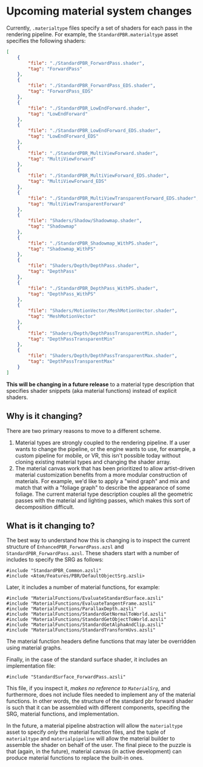 # Upcoming material system changes

Currently, `.materialtype` files specify a set of shaders for each pass in the rendering pipeline.
For example, the `StandardPBR.materialtype` asset specifies the following shaders:

```json
[
    {
        "file": "./StandardPBR_ForwardPass.shader",
        "tag": "ForwardPass"
    },
    {
        "file": "./StandardPBR_ForwardPass_EDS.shader",
        "tag": "ForwardPass_EDS"
    },
    {
        "file": "./StandardPBR_LowEndForward.shader",
        "tag": "LowEndForward"
    },
    {
        "file": "./StandardPBR_LowEndForward_EDS.shader",
        "tag": "LowEndForward_EDS"
    },
    {
        "file": "./StandardPBR_MultiViewForward.shader",
        "tag": "MultiViewForward"
    },
    {
        "file": "./StandardPBR_MultiViewForward_EDS.shader",
        "tag": "MultiViewForward_EDS"
    },
    {
        "file": "./StandardPBR_MultiViewTransparentForward_EDS.shader",
        "tag": "MultiViewTransparentForward"
    },
    {
        "file": "Shaders/Shadow/Shadowmap.shader",
        "tag": "Shadowmap"
    },
    {
        "file": "./StandardPBR_Shadowmap_WithPS.shader",
        "tag": "Shadowmap_WithPS"
    },
    {
        "file": "Shaders/Depth/DepthPass.shader",
        "tag": "DepthPass"
    },
    {
        "file": "./StandardPBR_DepthPass_WithPS.shader",
        "tag": "DepthPass_WithPS"
    },
    {
        "file": "Shaders/MotionVector/MeshMotionVector.shader",
        "tag": "MeshMotionVector"
    },
    {
        "file": "Shaders/Depth/DepthPassTransparentMin.shader",
        "tag": "DepthPassTransparentMin"
    },
    {
        "file": "Shaders/Depth/DepthPassTransparentMax.shader",
        "tag": "DepthPassTransparentMax"
    }        
]
```

**This will be changing in a future release** to a material type description that specifies shader snippets (aka material functions)
instead of explicit shaders.

## Why is it changing?

There are two primary reasons to move to a different scheme.

1. Material types are strongly coupled to the rendering pipeline. If a user wants to change the pipeline, or the engine wants to use, for example, a custom pipeline for mobile, or VR, this isn't possible today without cloning existing material types and changing the shader array.
2. The material canvas work that has been prioritized to allow artist-driven material customization benefits from a more modular construction of materials. For example, we'd like to apply a "wind graph" and mix and match that with a "foliage graph" to describe the appearance of some foliage. The current material type description couples all the geometric passes with the material and lighting passes, which makes this sort of decomposition difficult.

## What is it changing to?

The best way to understand how this is changing is to inspect the current structure of `EnhancedPBR_ForwardPass.azsl` and `StandardPBR_ForwardPass.azsl`.
These shaders start with a number of includes to specify the SRG as follows:

```hlsl
#include "StandardPBR_Common.azsli"
#include <Atom/Features/PBR/DefaultObjectSrg.azsli>
```

Later, it includes a number of material functions, for example:

```hlsl
#include "MaterialFunctions/EvaluateStandardSurface.azsli"
#include "MaterialFunctions/EvaluateTangentFrame.azsli"
#include "MaterialFunctions/ParallaxDepth.azsli"
#include "MaterialFunctions/StandardGetNormalToWorld.azsli"
#include "MaterialFunctions/StandardGetObjectToWorld.azsli"
#include "MaterialFunctions/StandardGetAlphaAndClip.azsli"
#include "MaterialFunctions/StandardTransformUvs.azsli"
```

The material function headers define functions that may later be overridden using material graphs.

Finally, in the case of the standard surface shader, it includes an implementation file:

```hlsl
#include "StandardSurface_ForwardPass.azsli"
```

This file, if you inspect it, _makes no reference to `MaterialSrg`_, and furthermore, does not include files needed to implement any of the material functions.
In other words, the structure of the standard pbr forward shader is such that it can be assembled with different components, specifing the SRG, material functions, and implementation.

In the future, a material pipeline abstraction will allow the `materialtype` asset to specify _only_ the material function files, and the tuple of `materialtype` and `materialpipeline` will allow the material builder to assemble the shader on behalf of the user. The final piece to the puzzle is that (again, in the future), material canvas (in active development) can produce material functions to replace the built-in ones.
